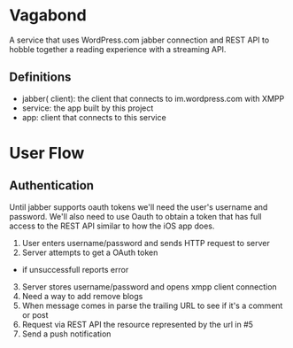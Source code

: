 # Vagabond

A service that uses WordPress.com jabber connection and REST API to hobble
together a reading experience with a streaming API.

## Definitions

- jabber( client): the client that connects to im.wordpress.com with XMPP
- service: the app built by this project
- app: client that connects to this service

# User Flow

## Authentication

Until jabber supports oauth tokens we'll need the user's username and password.
We'll also need to use Oauth to obtain a token that has full access to the REST
API similar to how the iOS app does.

1. User enters username/password and sends HTTP request to server
2. Server attempts to get a OAuth token
  - if unsuccessfull reports error
3. Server stores username/password and opens xmpp client connection
4. Need a way to add remove blogs
5. When message comes in parse the trailing URL to see if it's a comment or post
6. Request via REST API the resource represented by the url in #5
7. Send a push notification 
  